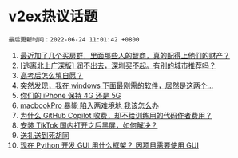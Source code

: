# v2ex热议话题

`最后更新时间：2022-06-24 11:01:42 +0800`

1. [最近加了几个买房群，里面那些人的智商，真的配得上他们的财产？](https://www.v2ex.com/t/861583)
1. [[逃离北上广深版] 润不出去，深圳买不起。有别的城市推荐吗？](https://www.v2ex.com/t/861578)
1. [高考后怎么填自愿？](https://www.v2ex.com/t/861619)
1. [突然发现，我在 windows 下面最刚需的软件，居然是这两个...](https://www.v2ex.com/t/861708)
1. [你们的 iPhone 保持 4G 还是 5G](https://www.v2ex.com/t/861580)
1. [macbookPro 暴毙 陷入两难境地 我该怎么办](https://www.v2ex.com/t/861611)
1. [为什么 GitHub Copilot 收费，却不给训练用的代码作者费用？](https://www.v2ex.com/t/861734)
1. [安装 TikTok 国内打开之后黑屏，如何解决？](https://www.v2ex.com/t/861636)
1. [送礼送到死胡同](https://www.v2ex.com/t/861830)
1. [现在 Python 开发 GUI 用什么框架？ 因项目需要使用 GUI](https://www.v2ex.com/t/861692)

